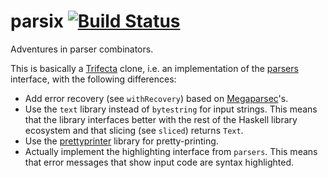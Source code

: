 # parsix [![Build Status](https://travis-ci.org/ollef/parsix.svg?branch=master)](https://travis-ci.org/ollef/parsix)

Adventures in parser combinators.

This is basically a [Trifecta](https://github.com/ekmett/trifecta) clone, i.e. an implementation of the [parsers](https://github.com/ekmett/parsers/) interface, with the following differences:

* Add error recovery (see `withRecovery`) based on [Megaparsec](https://github.com/mrkkrp/megaparsec)'s.
* Use the `text` library instead of `bytestring` for input strings. This means that the library interfaces better with the rest of the Haskell library ecosystem and that slicing (see `sliced`) returns `Text`.
* Use the [prettyprinter](https://github.com/quchen/prettyprinter) library for pretty-printing.
* Actually implement the highlighting interface from `parsers`. This means that error messages that show input code are syntax highlighted.
